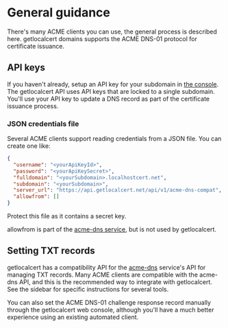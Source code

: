 # General guidance

There's many ACME clients you can use, the general process is described here.
getlocalcert domains supports the ACME DNS-01 protocol for certificate issuance.

## API keys

If you haven't already, setup an API key for your subdomain in [the console](https://console.getlocalcert.net/).
The getlocalcert API uses API keys that are locked to a single subdomain.
You'll use your API key to update a DNS record as part of the certificate issuance process.

### JSON credentials file

Several ACME clients support reading credentials from a JSON file.
You can create one like:

``` json title="credentials.json"
{
  "username": "<yourApiKeyId>",
  "password": "<yourApiKeySecret>",
  "fulldomain": "<yourSubdomain>.localhostcert.net",
  "subdomain": "<yourSubdomain>",
  "server_url": "https://api.getlocalcert.net/api/v1/acme-dns-compat",
  "allowfrom": []
}
```

Protect this file as it contains a secret key.

allowfrom is part of the [acme-dns service](https://github.com/joohoi/acme-dns), but is not used by getlocalcert.

## Setting TXT records

getlocalcert has a compatibility API for the [acme-dns](https://github.com/joohoi/acme-dns) service's API for managing TXT records.
Many ACME clients are compatible with the acme-dns API, and this is the recommended way to integrate with getlocalcert.
See the sidebar for specific instructions for several tools.

You can also set the ACME DNS-01 challenge response record manually through the getlocalcert web console, although you'll have a much better experience using an existing automated client.

